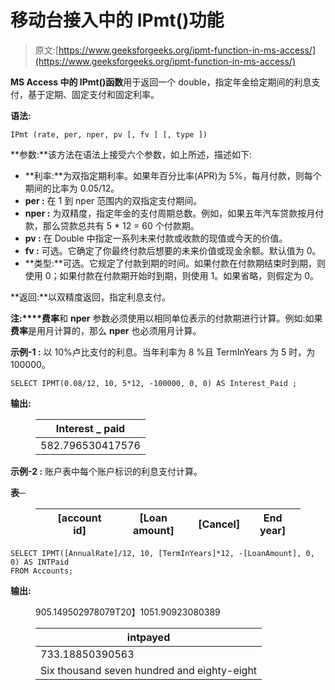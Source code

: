 # 移动台接入中的 IPmt()功能

> 原文:[https://www.geeksforgeeks.org/ipmt-function-in-ms-access/](https://www.geeksforgeeks.org/ipmt-function-in-ms-access/)

**MS Access 中的 IPmt()函数**用于返回一个 double，指定年金给定期间的利息支付，基于定期、固定支付和固定利率。

**语法:**

```
IPmt (rate, per, nper, pv [, fv ] [, type ])
```

**参数:**该方法在语法上接受六个参数，如上所述，描述如下:

*   **利率:**为双指定期利率。如果年百分比率(APR)为 5%，每月付款，则每个期间的比率为 0.05/12。
*   **per :** 在 1 到 nper 范围内的双指定支付期间。
*   **nper :** 为双精度，指定年金的支付周期总数。例如，如果五年汽车贷款按月付款，那么贷款总共有 5 * 12 = 60 个付款期。
*   **pv :** 在 Double 中指定一系列未来付款或收款的现值或今天的价值。
*   **fv :** 可选。它确定了你最终付款后想要的未来价值或现金余额。默认值为 0。
*   **类型:**可选。它规定了付款到期的时间。如果付款在付款期结束时到期，则使用 0；如果付款在付款期开始时到期，则使用 1。如果省略，则假定为 0。

**返回:**以双精度返回，指定利息支付。

**注:****费率**和 **nper** 参数必须使用以相同单位表示的付款期进行计算。例如:如果**费率**是用月计算的，那么 **nper** 也必须用月计算。

**示例-1 :**
以 10%卢比支付的利息。当年利率为 8 %且 TermInYears 为 5 时，为 100000。

```
SELECT IPMT(0.08/12, 10, 5*12, -100000, 0, 0) AS Interest_Paid ;
```

**输出:**

<figure class="table">

| Interest _ paid |
| --- |
| 582.796530417576 |

</figure>

**示例-2 :**
账户表中每个账户标识的利息支付计算。

**表─**

<figure class="table">

|  | [account id] | [Loan amount] | [Cancel] | End year] |
| --- | --- | --- | --- | --- |

</figure>

```
SELECT IPMT([AnnualRate]/12, 10, [TermInYears]*12, -[LoanAmount], 0, 0) AS INTPaid 
FROM Accounts;
```

**输出:**

<figure class="table">905.149502978079T20】1051.90923080389

| intpayed |
| --- |
| 733.18850390563 |
| Six thousand seven hundred and eighty-eight |

</figure>